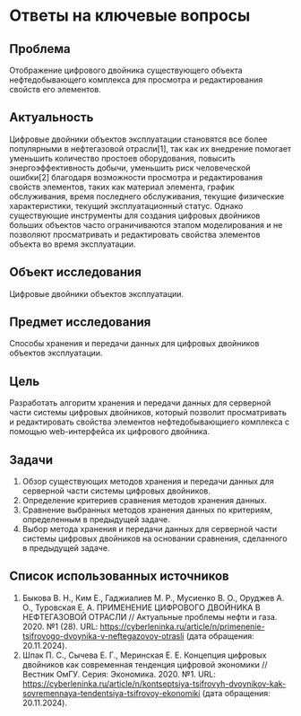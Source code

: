 # Ответы на ключевые вопросы

## Проблема
Отображение цифрового двойника существующего объекта нефтедобывающего комплекса для просмотра и редактирования свойств его элементов.

## Актуальность
Цифровые двойники объектов эксплуатации становятся все более популярными в нефтегазовой отрасли[1], 
так как их внедрение помогает уменьшить количество простоев оборудования, повысить энергоэффективность добычи,
уменьшить риск человеческой ошибки[2] благодаря возможности просмотра и редактирования свойств элементов,
таких как материал элемента, график обслуживания, время последнего обслуживания, текущие физические характеристики, текущий эксплуатационный статус. 
Однако существующие инструменты для создания цифровых двойников больших объектов часто ограничиваются этапом моделирования 
и не позволяют просматривать и редактировать свойства элементов объекта во время эксплуатации.

## Объект исследования
Цифровые двойники объектов эксплуатации.

## Предмет исследования
Способы хранения и передачи данных для цифровых двойников объектов эксплуатации.

## Цель
Разработать алгоритм хранения и передачи данных для серверной части системы цифровых двойников, который позволит просматривать и редактировать свойства элементов нефтедобывающиего комплекса с помощью web-интерфейса их цифрового двойника.

## Задачи
1. Обзор существующих методов хранения и передачи данных для серверной части системы цифровых двойников.
2. Определение критериев сравнения методов хранения данных.
3. Сравнение выбранных методов хранения данных по критериям, определенным в предыдущей задаче.
4. Выбор метода хранения и передачи данных для серверной части системы цифровых двойников на основании сравнения, сделанного в предыдущей задаче.

## Список использованных источников 
1. Быкова В. Н., Ким Е., Гаджиалиев М. Р., Мусиенко В. О., Оруджев А. О., Туровская Е. А. ПРИМЕНЕНИЕ ЦИФРОВОГО ДВОЙНИКА В НЕФТЕГАЗОВОЙ ОТРАСЛИ // Актуальные проблемы нефти и газа. 2020. №1 (28). URL: https://cyberleninka.ru/article/n/primenenie-tsifrovogo-dvoynika-v-neftegazovoy-otrasli (дата обращения: 20.11.2024).    
2. Шпак П. С., Сычева Е. Г., Меринская Е. Е. Концепция цифровых двойников как современная тенденция цифровой экономики // Вестник ОмГУ. Серия: Экономика. 2020. №1. URL: https://cyberleninka.ru/article/n/kontseptsiya-tsifrovyh-dvoynikov-kak-sovremennaya-tendentsiya-tsifrovoy-ekonomiki (дата обращения: 20.11.2024).

